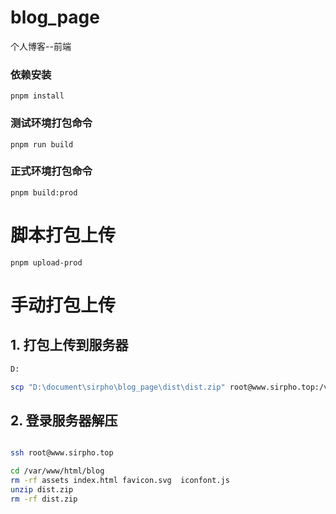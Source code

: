 # blog_page

个人博客--前端

### 依赖安装

```
pnpm install
```

### 测试环境打包命令

```
pnpm run build
```

### 正式环境打包命令

```
pnpm build:prod
```

# 脚本打包上传
```
pnpm upload-prod
```

# 手动打包上传
## 1. 打包上传到服务器

```bash
D:

scp "D:\document\sirpho\blog_page\dist\dist.zip" root@www.sirpho.top:/var/www/html/blog


```

## 2. 登录服务器解压

```bash

ssh root@www.sirpho.top

cd /var/www/html/blog
rm -rf assets index.html favicon.svg  iconfont.js
unzip dist.zip
rm -rf dist.zip
```
